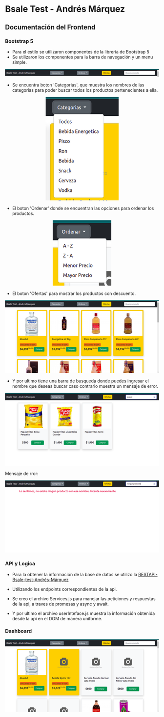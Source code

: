 # Bsale Test - Andrés Márquez

## Documentación del Frontend

### Bootstrap 5

- Para el estilo se utilizaron componentes de la libreria de Bootstrap 5
- Se utilizaron los componentes para la barra de navegación y un menu simple.
<center><img src="/img/navBar.png" alt="navBar"/></center>

- Se encuentra boton 'Categorias', que muestra los nombres de las categorias para poder buscar todos los productos pertenecientes a ella. 
<center><img src="/img/categoriesList.png" alt="categoriesList"/></center>

- El boton 'Ordenar' donde se encuentran las opciones para ordenar los productos. 
<center><img src="/img/orderProducts.png" alt="orderProducts"/></center>

- El boton 'Ofertas' para mostrar los productos con descuento. 
<center><img src="/img/ofertas.png" alt="ofertas"/></center>

- Y por ultimo tiene una barra de busqueda donde puedes ingresar el nombre que deseas buscar caso contrario muestra un mensaje de error.
<center><img src="/img/searchProduct.png" alt="searchProduct"/></center>

Mensaje de rror: 
<center><img src="/img/product-not-found.png" alt="product-not-found"/></center>


### API y Logica

- Para la obtener la información de la base de datos se utilizo la [RESTAPI-Bsale-test-Andrés-Márquez](https://github.com/andres-webdev/bsale-test-backend)

- Utilizando los endpoints correspondientes de la api.

- Se creo el archivo Services.js para manejar las peticiones y respuestas de la api, a traves de promesas y async y await.

- Y por ultimo el archivo userInteface.js muestra la información obtenida desde la api en el DOM de manera uniforme. 

### Dashboard
<center><img src="/img/products.png" alt="products"/></center>
